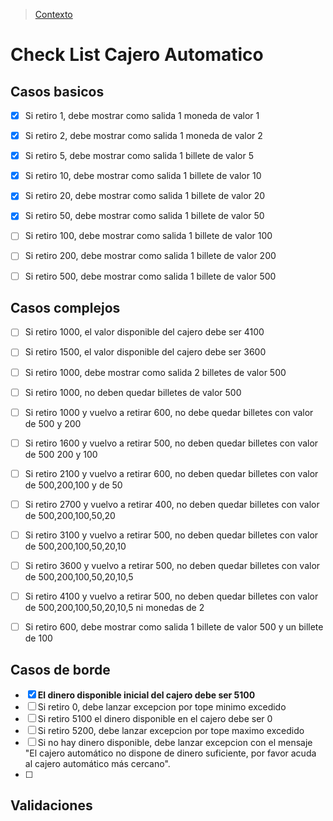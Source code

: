 > [Contexto](https://www.codurance.com/es/katas/kata-cajero-automatico)

# Check List Cajero Automatico

## Casos basicos 
- [x] Si retiro 1, debe mostrar como salida 1 moneda de  valor 1
- [x] Si retiro 2, debe mostrar como salida 1 moneda de  valor 2
- [x] Si retiro 5, debe mostrar como salida 1 billete de  valor 5
- [x] Si retiro 10, debe mostrar como salida 1 billete de  valor  10
- [x] Si retiro 20, debe mostrar como salida 1 billete de  valor  20
- [x] Si retiro 50, debe mostrar como salida 1 billete de  valor  50
- [ ] Si retiro 100, debe mostrar como salida 1 billete de  valor  100
- [ ] Si retiro 200, debe mostrar como salida 1 billete de  valor  200
- [ ] Si retiro 500, debe mostrar como salida 1 billete de  valor  500
  
  
## Casos complejos 
- [ ] Si retiro 1000, el valor disponible del cajero debe ser 4100
- [ ] Si retiro 1500, el valor disponible del cajero debe ser 3600
- [ ] Si retiro 1000, debe mostrar como salida 2 billetes de valor  500
- [ ] Si retiro 1000, no deben quedar billetes de valor 500
- [ ] Si retiro 1000 y vuelvo a retirar 600, no debe quedar billetes con valor de 500 y 200
- [ ] Si retiro 1600 y vuelvo a retirar 500, no deben quedar billetes con valor de 500 200 y 100
- [ ] Si retiro 2100 y vuelvo a retirar 600, no deben quedar billetes con valor de 500,200,100 y de 50
- [ ] Si retiro 2700 y vuelvo a retirar 400, no deben quedar billetes con valor de 500,200,100,50,20
- [ ] Si retiro 3100 y vuelvo a retirar 500, no deben quedar billetes con valor de 500,200,100,50,20,10
- [ ] Si retiro 3600 y vuelvo a retirar 500, no deben quedar billetes con valor de 500,200,100,50,20,10,5
- [ ] Si retiro 4100 y vuelvo a retirar 500, no deben quedar billetes con valor de 500,200,100,50,20,10,5 ni monedas de 2

- [ ] Si retiro 600, debe mostrar como salida 1 billete de valor 500 y un billete de 100

  
## Casos de borde
- [x] **El dinero disponible inicial del cajero debe ser 5100**
- [ ] Si retiro 0, debe lanzar excepcion por tope minimo excedido
- [ ] Si retiro 5100 el dinero disponible en el cajero debe ser 0
- [ ] Si retiro 5200, debe lanzar excepcion por tope maximo excedido
- [ ] Si no hay dinero disponible, debe lanzar excepcion con el mensaje "El cajero automático no dispone de dinero suficiente, por favor acuda al cajero automático más cercano".
- [ ] 

## Validaciones